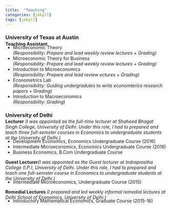 ```yaml
---
title:  "Teaching"
categories: [jekyll]
tags: [jekyll]
---
```

<h3><strong><p>University of Texas at Austin</p></strong></h3>
<p style="margin-top:-15px;"><strong>Teaching Assistant</strong>
<!---
<br />(<a href="" target="_blank">Course evaluations</a>)</p>
-->
<ul style="margin-top:-20px;">
  <li>Microeconomic Theory</li>  <em>(Responsibility: Prepare and lead weekly review lectures + Grading)</em> 
  <li>Microeconomic Theory for Business </li> <em>(Responsibility: Prepare and lead weekly review lectures + Grading)</em> 
  <li>Introduction to Microeconomics </li> <em>(Responsibility: Prepare and lead review ectures + Grading)</em> 
  <li>Econometrics Lab </li>  <em> (Responsibility: Guiding undergradutes to write economterics research papers + Grading)</em> 
  <li>Introduction to Macroeconomics </li>  <em>(Responsibility: Grading)</em> 
</ul>   
</p>

<h3><strong><p style="margin-top:20px;">University of Delhi</p></strong></h3>
<p style="margin-top:-15px;" style="font-family:verdana"><strong>Lecturer</strong>  <em> (I was appointed as the full-time lecturer at Shaheed Bhagat Singh College, University of Delhi. Under this role, I had to prepared and teach three full-semster courses in Economics to undergraduate students at the University of Delhi.)</em> </p>
<!---
<br />(<a href="" target="_blank">Course evaluations</a>)</p>
-->
<ul style="margin-top:-20px;">
  <li>Development Economics, Economics Undergraduate Course (2016)</li>
  <li>Intermediate Microeconomics, Economics Undergraduate Course (2016)</li>
  <li>Business Economics, B.Com Undergraduate Course</li>
</ul>

<p><strong>Guest Lecturer</strong><em>(I was appointed as the Guest lecturer at Indraprastha College (I.P.), University of Delhi. Under this role, I had to prepared and teach one full-semster course in Economics to undergraduate students at the University of Delhi.)</em>  </p> 
<!---
<br />(<a href="" target="_blank">Course evaluations</a>)</p>
-->
<ul style="margin-top:-20px;">
<li>Intermediate Microeconomics, Undergraduate Course (2015)</li>
</ul>

<p><strong>Remedial Lectures </strong> 
 <em>(I prepared and led weekly informal remedial lectures at Delhi School of Economics, University of Delhi.)</em>  </p>
<!---
<br />(<a href="" target="_blank">Course evaluations</a>)</p>
-->
<ul style="margin-top:-20px;">
<li>Introductory Mathematical Economics, Graduate Course (2015-16)</li>
</ul>




